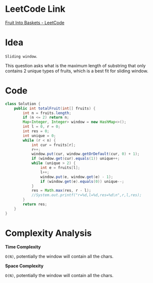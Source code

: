 # LeetCode Link

[Fruit Into Baskets - LeetCode](https://leetcode.com/problems/fruit-into-baskets/description/)

# Idea

`Sliding window`.

This question asks what is the maximum length of substring that only contains 2 unique types of fruits, which is a best fit for sliding window.

# Code

```java
class Solution {
    public int totalFruit(int[] fruits) {
        int n = fruits.length;
        if (n <= 2) return n;
        Map<Integer, Integer> window = new HashMap<>();
        int l = 0, r = 0;
        int res = 0;
        int unique = 0;
        while (r < n) {
            int cur = fruits[r];
            r++;
            window.put(cur, window.getOrDefault(cur, 0) + 1);
            if (window.get(cur).equals(1)) unique++;
            while (unique > 2) {
                int e = fruits[l];
                l++;
                window.put(e, window.get(e) - 1);
                if (window.get(e).equals(0)) unique--;
            }
            res = Math.max(res, r - l);
            //System.out.printf("r=%d,l=%d,res=%d\n",r,l,res);
        }
        return res;
    }
}
```

# Complexity Analysis

**Time Complexity**

`O(N)`, potentially the window will contain all the chars.

**Space Complexity**

`O(N)`, potentially the window will contain all the chars.
